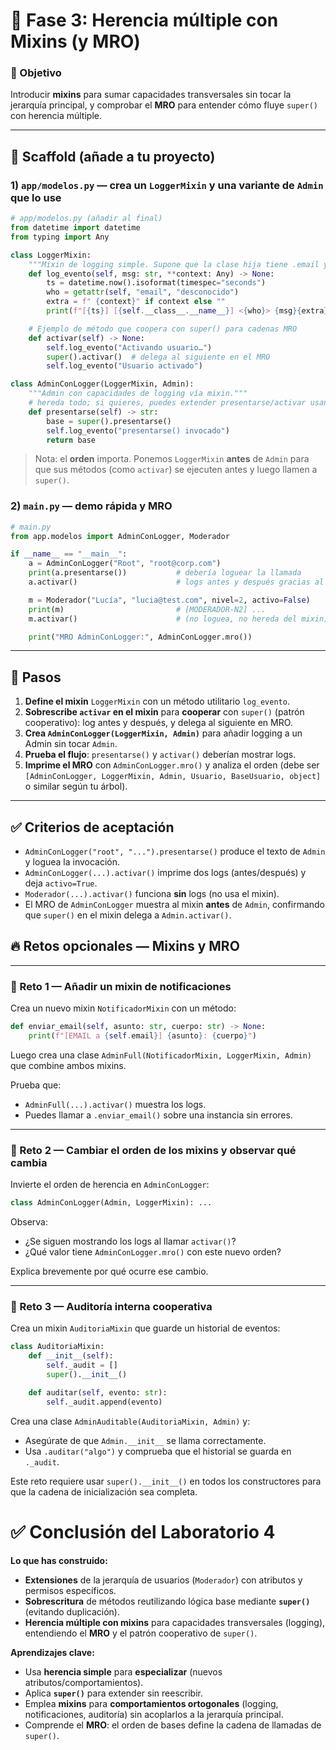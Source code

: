 # 🔹 Fase 3: Herencia múltiple con Mixins (y MRO)

### 🎯 Objetivo

Introducir **mixins** para sumar capacidades transversales sin tocar la jerarquía principal, y comprobar el **MRO** para entender cómo fluye `super()` con herencia múltiple.

---

## 🧱 Scaffold (añade a tu proyecto)

### 1) `app/modelos.py` — crea un `LoggerMixin` y una variante de `Admin` que lo use

```python
# app/modelos.py (añadir al final)
from datetime import datetime
from typing import Any

class LoggerMixin:
    """Mixin de logging simple. Supone que la clase hija tiene .email y .__class__.__name__."""
    def log_evento(self, msg: str, **context: Any) -> None:
        ts = datetime.now().isoformat(timespec="seconds")
        who = getattr(self, "email", "desconocido")
        extra = f" {context}" if context else ""
        print(f"[{ts}] [{self.__class__.__name__}] <{who}> {msg}{extra}")

    # Ejemplo de método que coopera con super() para cadenas MRO
    def activar(self) -> None:
        self.log_evento("Activando usuario…")
        super().activar()  # delega al siguiente en el MRO
        self.log_evento("Usuario activado")

class AdminConLogger(LoggerMixin, Admin):
    """Admin con capacidades de logging vía mixin."""
    # hereda todo; si quieres, puedes extender presentarse/activar usando super()
    def presentarse(self) -> str:
        base = super().presentarse()
        self.log_evento("presentarse() invocado")
        return base
```

> Nota: el **orden** importa. Ponemos `LoggerMixin` **antes** de `Admin` para que sus métodos (como `activar`) se ejecuten antes y luego llamen a `super()`.

### 2) `main.py` — demo rápida y MRO

```python
# main.py
from app.modelos import AdminConLogger, Moderador

if __name__ == "__main__":
    a = AdminConLogger("Root", "root@corp.com")
    print(a.presentarse())           # debería loguear la llamada
    a.activar()                      # logs antes y después gracias al mixin

    m = Moderador("Lucía", "lucia@test.com", nivel=2, activo=False)
    print(m)                         # [MODERADOR-N2] ...
    m.activar()                      # (no loguea, no hereda del mixin)

    print("MRO AdminConLogger:", AdminConLogger.mro())
```

---

## 🧭 Pasos

1. **Define el mixin** `LoggerMixin` con un método utilitario `log_evento`.
2. **Sobrescribe `activar` en el mixin** para **cooperar** con `super()` (patrón cooperativo): log antes y después, y delega al siguiente en MRO.
3. **Crea `AdminConLogger(LoggerMixin, Admin)`** para añadir logging a un Admin sin tocar `Admin`.
4. **Prueba el flujo**: `presentarse()` y `activar()` deberían mostrar logs.
5. **Imprime el MRO** con `AdminConLogger.mro()` y analiza el orden (debe ser `[AdminConLogger, LoggerMixin, Admin, Usuario, BaseUsuario, object]` o similar según tu árbol).

---

## ✅ Criterios de aceptación

* `AdminConLogger("root", "...").presentarse()` produce el texto de `Admin` y loguea la invocación.
* `AdminConLogger(...).activar()` imprime dos logs (antes/después) y deja `activo=True`.
* `Moderador(...).activar()` funciona **sin** logs (no usa el mixin).
* El MRO de `AdminConLogger` muestra al mixin **antes** de `Admin`, confirmando que `super()` en el mixin delega a `Admin.activar()`.


## 🔥 Retos opcionales — Mixins y MRO

---

### 🔹 Reto 1 — Añadir un mixin de notificaciones

Crea un nuevo mixin `NotificadorMixin` con un método:

```python
def enviar_email(self, asunto: str, cuerpo: str) -> None:
    print(f"[EMAIL a {self.email}] {asunto}: {cuerpo}")
```

Luego crea una clase `AdminFull(NotificadorMixin, LoggerMixin, Admin)` que combine ambos mixins.

Prueba que:

* `AdminFull(...).activar()` muestra los logs.
* Puedes llamar a `.enviar_email()` sobre una instancia sin errores.

---

### 🔹 Reto 2 — Cambiar el orden de los mixins y observar qué cambia

Invierte el orden de herencia en `AdminConLogger`:

```python
class AdminConLogger(Admin, LoggerMixin): ...
```

Observa:

* ¿Se siguen mostrando los logs al llamar `activar()`?
* ¿Qué valor tiene `AdminConLogger.mro()` con este nuevo orden?

Explica brevemente por qué ocurre ese cambio.

---

### 🔹 Reto 3 — Auditoría interna cooperativa

Crea un mixin `AuditoriaMixin` que guarde un historial de eventos:

```python
class AuditoriaMixin:
    def __init__(self):
        self._audit = []
        super().__init__()

    def auditar(self, evento: str):
        self._audit.append(evento)
```

Crea una clase `AdminAuditable(AuditoriaMixin, Admin)` y:

* Asegúrate de que `Admin.__init__` se llama correctamente.
* Usa `.auditar("algo")` y comprueba que el historial se guarda en `._audit`.

Este reto requiere usar `super().__init__()` en todos los constructores para que la cadena de inicialización sea completa.


# ✅ Conclusión del Laboratorio 4

**Lo que has construido:**

* **Extensiones** de la jerarquía de usuarios (`Moderador`) con atributos y permisos específicos.
* **Sobrescritura** de métodos reutilizando lógica base mediante **`super()`** (evitando duplicación).
* **Herencia múltiple con mixins** para capacidades transversales (logging), entendiendo el **MRO** y el patrón cooperativo de `super()`.

**Aprendizajes clave:**

* Usa **herencia simple** para **especializar** (nuevos atributos/comportamientos).
* Aplica **`super()`** para extender sin reescribir.
* Emplea **mixins** para **comportamientos ortogonales** (logging, notificaciones, auditoría) sin acoplarlos a la jerarquía principal.
* Comprende el **MRO**: el orden de bases define la cadena de llamadas de `super()`.

